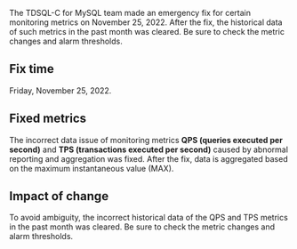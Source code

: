 The TDSQL-C for MySQL team made an emergency fix for certain monitoring metrics on November 25, 2022. After the fix, the historical data of such metrics in the past month was cleared. Be sure to check the metric changes and alarm thresholds.

## Fix time
Friday, November 25, 2022.

## Fixed metrics
The incorrect data issue of monitoring metrics **QPS (queries executed per second)** and **TPS (transactions executed per second)** caused by abnormal reporting and aggregation was fixed. After the fix, data is aggregated based on the maximum instantaneous value (MAX).

## Impact of change
To avoid ambiguity, the incorrect historical data of the QPS and TPS metrics in the past month was cleared. Be sure to check the metric changes and alarm thresholds.
